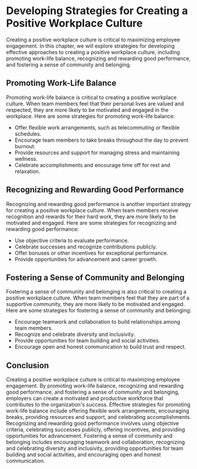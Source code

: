 Developing Strategies for Creating a Positive Workplace Culture
=================================================================================================================

Creating a positive workplace culture is critical to maximizing employee engagement. In this chapter, we will explore strategies for developing effective approaches to creating a positive workplace culture, including promoting work-life balance, recognizing and rewarding good performance, and fostering a sense of community and belonging.

Promoting Work-Life Balance
---------------------------

Promoting work-life balance is critical to creating a positive workplace culture. When team members feel that their personal lives are valued and respected, they are more likely to be motivated and engaged in the workplace. Here are some strategies for promoting work-life balance:

* Offer flexible work arrangements, such as telecommuting or flexible schedules.
* Encourage team members to take breaks throughout the day to prevent burnout.
* Provide resources and support for managing stress and maintaining wellness.
* Celebrate accomplishments and encourage time off for rest and relaxation.

Recognizing and Rewarding Good Performance
------------------------------------------

Recognizing and rewarding good performance is another important strategy for creating a positive workplace culture. When team members receive recognition and rewards for their hard work, they are more likely to be motivated and engaged. Here are some strategies for recognizing and rewarding good performance:

* Use objective criteria to evaluate performance.
* Celebrate successes and recognize contributions publicly.
* Offer bonuses or other incentives for exceptional performance.
* Provide opportunities for advancement and career growth.

Fostering a Sense of Community and Belonging
--------------------------------------------

Fostering a sense of community and belonging is also critical to creating a positive workplace culture. When team members feel that they are part of a supportive community, they are more likely to be motivated and engaged. Here are some strategies for fostering a sense of community and belonging:

* Encourage teamwork and collaboration to build relationships among team members.
* Recognize and celebrate diversity and inclusivity.
* Provide opportunities for team building and social activities.
* Encourage open and honest communication to build trust and respect.

Conclusion
----------

Creating a positive workplace culture is critical to maximizing employee engagement. By promoting work-life balance, recognizing and rewarding good performance, and fostering a sense of community and belonging, employers can create a motivated and productive workforce that contributes to the organization's success. Effective strategies for promoting work-life balance include offering flexible work arrangements, encouraging breaks, providing resources and support, and celebrating accomplishments. Recognizing and rewarding good performance involves using objective criteria, celebrating successes publicly, offering incentives, and providing opportunities for advancement. Fostering a sense of community and belonging includes encouraging teamwork and collaboration, recognizing and celebrating diversity and inclusivity, providing opportunities for team building and social activities, and encouraging open and honest communication.
